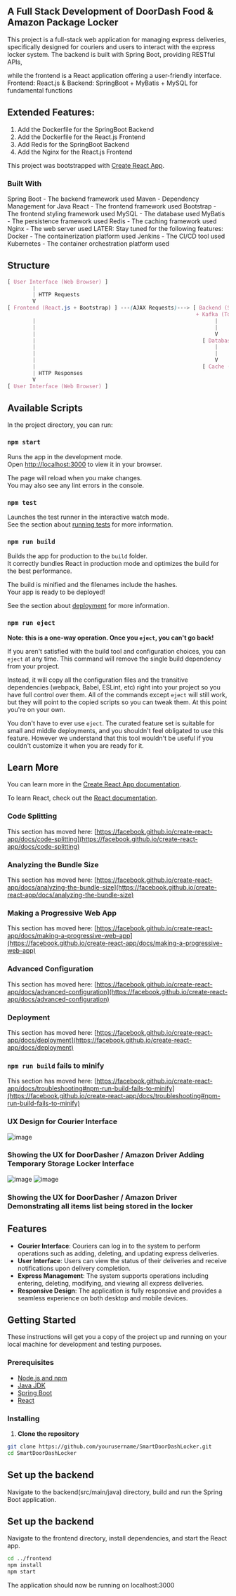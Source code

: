 ## A Full Stack Development of DoorDash Food & Amazon Package Locker 
This project is a full-stack web application for managing express deliveries, specifically designed for couriers 
and users to interact with the express locker system. The backend is built with Spring Boot, providing RESTful APIs, 

while the frontend is a React application offering a user-friendly interface.
Frontend: React.js & Backend: SpringBoot + MyBatis + MySQL for fundamental functions

## Extended Features:
1. Add the Dockerfile for the SpringBoot Backend
2. Add the Dockerfile for the React.js Frontend
3. Add Redis for the SpringBoot Backend
4. Add the Nginx for the React.js Frontend

This project was bootstrapped with [Create React App](https://github.com/facebook/create-react-app).

### Built With
Spring Boot - The backend framework used
Maven - Dependency Management for Java
React - The frontend framework used
Bootstrap - The frontend styling framework used
MySQL - The database used
MyBatis - The persistence framework used
Redis - The caching framework used
Nginx - The web server used
LATER: Stay tuned for the following features:
Docker - The containerization platform used
Jenkins - The CI/CD tool used
Kubernetes - The container orchestration platform used

## Structure
```scss
[ User Interface (Web Browser) ]
        |
        | HTTP Requests
        V
[ Frontend (React.js + Bootstrap) ] ---(AJAX Requests)---> [ Backend (Spring Boot + MyBatis) 
                                                            + Kafka (To be implemented)     ]
        |                                                         |       ^
        |                                                         |       |
        |                                                         V       |
        |                                                     [ Database (MySQL) ]
        |                                                         |
        |                                                         |
        |                                                         V
        |                                                     [ Cache (Redis) ] (To be implemented)
        | HTTP Responses
        V
[ User Interface (Web Browser) ]
```

## Available Scripts

In the project directory, you can run:

### `npm start`

Runs the app in the development mode.\
Open [http://localhost:3000](http://localhost:3000) to view it in your browser.

The page will reload when you make changes.\
You may also see any lint errors in the console.

### `npm test`

Launches the test runner in the interactive watch mode.\
See the section about [running tests](https://facebook.github.io/create-react-app/docs/running-tests) for more information.

### `npm run build`

Builds the app for production to the `build` folder.\
It correctly bundles React in production mode and optimizes the build for the best performance.

The build is minified and the filenames include the hashes.\
Your app is ready to be deployed!

See the section about [deployment](https://facebook.github.io/create-react-app/docs/deployment) for more information.

### `npm run eject`

**Note: this is a one-way operation. Once you `eject`, you can't go back!**

If you aren't satisfied with the build tool and configuration choices, you can `eject` at any time. This command will remove the single build dependency from your project.

Instead, it will copy all the configuration files and the transitive dependencies (webpack, Babel, ESLint, etc) right into your project so you have full control over them. All of the commands except `eject` will still work, but they will point to the copied scripts so you can tweak them. At this point you're on your own.

You don't have to ever use `eject`. The curated feature set is suitable for small and middle deployments, and you shouldn't feel obligated to use this feature. However we understand that this tool wouldn't be useful if you couldn't customize it when you are ready for it.

## Learn More

You can learn more in the [Create React App documentation](https://facebook.github.io/create-react-app/docs/getting-started).

To learn React, check out the [React documentation](https://reactjs.org/).

### Code Splitting

This section has moved here: [https://facebook.github.io/create-react-app/docs/code-splitting](https://facebook.github.io/create-react-app/docs/code-splitting)

### Analyzing the Bundle Size

This section has moved here: [https://facebook.github.io/create-react-app/docs/analyzing-the-bundle-size](https://facebook.github.io/create-react-app/docs/analyzing-the-bundle-size)

### Making a Progressive Web App

This section has moved here: [https://facebook.github.io/create-react-app/docs/making-a-progressive-web-app](https://facebook.github.io/create-react-app/docs/making-a-progressive-web-app)

### Advanced Configuration

This section has moved here: [https://facebook.github.io/create-react-app/docs/advanced-configuration](https://facebook.github.io/create-react-app/docs/advanced-configuration)

### Deployment

This section has moved here: [https://facebook.github.io/create-react-app/docs/deployment](https://facebook.github.io/create-react-app/docs/deployment)

### `npm run build` fails to minify

This section has moved here: [https://facebook.github.io/create-react-app/docs/troubleshooting#npm-run-build-fails-to-minify](https://facebook.github.io/create-react-app/docs/troubleshooting#npm-run-build-fails-to-minify)

### UX Design for Courier Interface
![image](/images/2.png)

### Showing the UX for DoorDasher / Amazon Driver Adding Temporary Storage Locker Interface
![image](/images/3.png)
![image](/images/1.png)

### Showing the UX for DoorDasher / Amazon Driver Demonstrating all items list being stored in the locker

## Features

- **Courier Interface**: Couriers can log in to the system to perform operations such as adding, deleting, and updating express deliveries.
- **User Interface**: Users can view the status of their deliveries and receive notifications upon delivery completion.
- **Express Management**: The system supports operations including entering, deleting, modifying, and viewing all express deliveries.
- **Responsive Design**: The application is fully responsive and provides a seamless experience on both desktop and mobile devices.

## Getting Started

These instructions will get you a copy of the project up and running on your local machine for development and testing purposes.

### Prerequisites

- [Node.js and npm](https://nodejs.org/en/download/)
- [Java JDK](https://www.oracle.com/java/technologies/javase-jdk11-downloads.html)
- [Spring Boot](https://spring.io/projects/spring-boot)
- [React](https://reactjs.org/)

### Installing

1. **Clone the repository**

```bash
git clone https://github.com/yourusername/SmartDoorDashLocker.git
cd SmartDoorDashLocker
```

## Set up the backend
Navigate to the backend(src/main/java) directory, build and run the Spring Boot application.

## Set up the backend
Navigate to the frontend directory, install dependencies, and start the React app.
```bash
cd ../frontend
npm install
npm start
```
The application should now be running on localhost:3000





